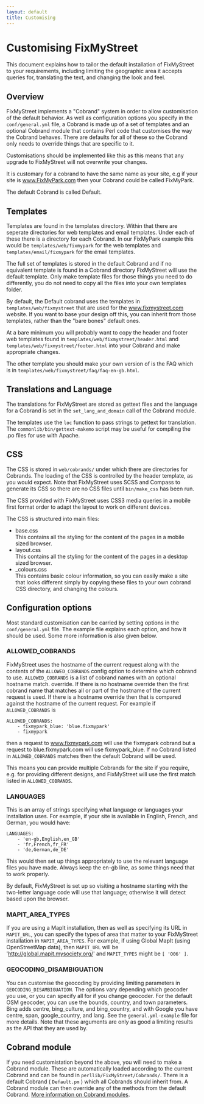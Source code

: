 ```yaml
---
layout: default
title: Customising
---
```


# Customising FixMyStreet

This document explains how to tailor the default installation of
FixMyStreet to your requirements, including limiting the geographic
area it accepts queries for, translating the text, and changing the look and feel.

## Overview

FixMyStreet implements a "Cobrand" system in order to allow customisation of
the default behavior. As well as configuration options you specify in the
`conf/general.yml` file, a Cobrand is made up of a set of templates and an
optional Cobrand module that contains Perl code that customises the way the
Cobrand behaves. There are defaults for all of these so the Cobrand only needs
to override things that are specific to it.

Customisations should be implemented like this as this means that any
upgrade to FixMyStreet will not overwrite your changes.

It is customary for a cobrand to have the same name as your site,
e.g if your site is www.FixMyPark.com then your Cobrand could be
called FixMyPark.

The default Cobrand is called Default.

## Templates

Templates are found in the templates directory. Within that there are
seperate directories for web templates and email templates. Under each
of these there is a directory for each Cobrand. In our FixMyPark example
this would be `templates/web/fixmypark` for the web templates and
`templates/email/fixmypark` for the email templates.

The full set of templates is stored in the default Cobrand and if no equivalent
template is found in a Cobrand directory FixMyStreet will use the default
template. Only make template files for those things you need to do differently,
you do not need to copy all the files into your own templates folder.

By default, the Default cobrand uses the templates in
`templates/web/fixmystreet` that are used for the www.fixmystreet.com website.
If you want to base your design off this, you can inherit from those templates,
rather than the "bare bones" default ones.

At a bare minimum you will probably want to copy the header and footer
web templates found in `templates/web/fixmystreet/header.html` and
`templates/web/fixmystreet/footer.html` into your Cobrand and make appropriate
changes.

The other template you should make your own version of is the FAQ which
is in `templates/web/fixmystreet/faq/faq-en-gb.html`.

## Translations and Language

The translations for FixMyStreet are stored as gettext files and the
language for a Cobrand is set in the `set_lang_and_domain` call of
the Cobrand module.

The templates use the `loc` function to pass strings to gettext for
translation. The `commonlib/bin/gettext-makemo` script may be useful
for compiling the .po files for use with Apache.

## CSS

The CSS is stored in `web/cobrands/` under which there are directories for Cobrands.
The loading of the CSS is controlled by the header template, as you would expect. Note that
FixMyStreet uses SCSS and Compass to generate its CSS so there are no CSS files
until `bin/make_css` has been run.

The CSS provided with FixMyStreet uses CSS3 media queries in a mobile first
format order to adapt the layout to work on different devices.

The CSS is structured into main files:

* base.css  
This contains all the styling for the content of the pages in a mobile sized browser.
* layout.css  
This contains all the styling for the content of the pages in a desktop sized browser.
* \_colours.css  
This contains basic colour information, so you can easily make a site that
looks different simply by copying these files to your own cobrand CSS
directory, and changing the colours.

## Configuration options

Most standard customisation can be carried by setting options in the
`conf/general.yml` file. The example file explains each option, and how it
should be used. Some more information is also given below.

### ALLOWED_COBRANDS

FixMyStreet uses the hostname of the current request along with the contents
of the `ALLOWED_COBRANDS` config option to determine which cobrand to use.
`ALLOWED_COBRANDS` is a list of cobrand names with an optional hostname match.
override. If there is no hostname override then the first cobrand name that
matches all or part of the hostname of the current request is used. If there is
a hostname override then that is compared against the hostname of the current
request. For example if `ALLOWED_COBRANDS` is

    ALLOWED_COBRANDS:
        - fixmypark_blue: 'blue.fixmypark'
        - fixmypark

then a request to www.fixmypark.com will use the fixmypark cobrand but a
request to blue.fixmypark.com will use fixmypark_blue. If no Cobrand listed in
`ALLOWED_COBRANDS` matches then the default Cobrand will be used.

This means you can provide multiple Cobrands for the site if you require, e.g.
for providing different designs, and FixMyStreet will use the first match
listed in `ALLOWED_COBRANDS`.

### LANGUAGES

This is an array of strings specifying what language or languages your
installation uses. For example, if your site is available in English, French,
and German, you would have:

    LANGUAGES:
        - 'en-gb,English,en_GB'
        - 'fr,French,fr_FR'
        - 'de,German,de_DE'

This would then set up things appropriately to use the relevant language files
you have made. Always keep the en-gb line, as some things need that to work
properly.

By default, FixMyStreet is set up so visiting a hostname starting with the
two-letter language code will use that language; otherwise it will detect based
upon the browser.

### MAPIT_AREA_TYPES

If you are using a MapIt installation, then as well as specifying its URL in
`MAPIT_URL`, you can specify the types of area that matter to your FixMyStreet
installation in `MAPIT_AREA_TYPES`. For example, if using Global MapIt (using
OpenStreetMap data), then `MAPIT_URL` will be
'http://global.mapit.mysociety.org/' and `MAPIT_TYPES` might be `[ 'O06' ]`.

### GEOCODING_DISAMBIGUATION

You can customise the geocoding by providing limiting parameters in
`GEOCODING_DISAMBIGUATION`. The options vary depending which geocoder you use,
or you can specify all for if you change geocoder. For the default OSM
geocoder, you can use the bounds, country, and town parameters. Bing adds
centre, bing_culture, and bing_country, and with Google you have centre, span,
google_country, and lang. See the `general.yml-example` file for more details.
Note that these arguments are only as good a limiting results as the API that
they are used by.

## Cobrand module

If you need customistation beyond the above, you will need to make a Cobrand
module. These are automatically loaded according to the current Cobrand and can
be found in `perllib/FixMyStreet/Cobrands/`. There is a default Cobrand
( `Default.pm` ) which all Cobrands should inherit from. A Cobrand module can
then override any of the methods from the default Cobrand.
[More information on Cobrand modules](/customising/cobrand-module/).

